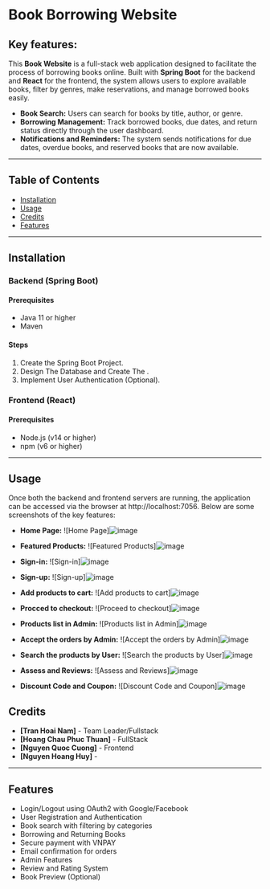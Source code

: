 # **Book Borrowing Website**
## Key features:
This **Book  Website** is a full-stack web application designed to facilitate the process of borrowing books online. Built with **Spring Boot** for the backend and **React** for the frontend, the system allows users to explore available books, filter by genres, make reservations, and manage borrowed books easily.
- **Book Search:**  Users can search for books by title, author, or genre.
- **Borrowing Management:** Track borrowed books, due dates, and return status directly through the user dashboard.
- **Notifications and Reminders:** The system sends notifications for due dates, overdue books, and reserved books that are now available.
----

## Table of Contents
- [Installation](#installation)
- [Usage](#usage)
- [Credits](#credits)
- [Features](#features)
  
---

## Installation

### Backend (Spring Boot)

#### Prerequisites
- Java 11 or higher
- Maven
  
#### Steps
1. Create the Spring Boot Project.
2. Design The Database and Create The .
3. Implement User Authentication (Optional).
   
### Frontend (React)

#### Prerequisites
- Node.js (v14 or higher)
- npm (v6 or higher)


---

## Usage

Once both the backend and frontend servers are running, the application can be accessed via the browser at http://localhost:7056. Below are some screenshots of the key features:

- **Home Page:**
![Home Page]![image](https://github.com/user-attachments/assets/ec2b12dd-f367-49f0-9dcb-a286317fdfdb)




- **Featured Products:**
![Featured Products]![image](https://github.com/user-attachments/assets/b5f0c057-0a24-45fb-880a-bc1cb8971e9a)




- **Sign-in:**
![Sign-in]![image](https://github.com/user-attachments/assets/a63fc742-21fc-44ed-a676-c9bce41a67fb)



- **Sign-up:**
![Sign-up]![image](https://github.com/user-attachments/assets/7ad26887-2583-4eac-9331-944eda2dc495)




- **Add products to cart:**
![Add products to cart]![image](https://github.com/user-attachments/assets/a6bff806-f4bb-49a7-b51c-7da432accdb9)




- **Procced to checkout:**
![Proceed to checkout]![image](https://github.com/user-attachments/assets/acf486e8-09a6-4b7f-a5e6-7ab1017fdddf)





- **Products list in Admin:**
![Products list in Admin]![image](https://github.com/user-attachments/assets/8f940ef5-7934-4506-93cd-f4f84e0523ce)




- **Accept the orders by Admin:**
![Accept the orders by Admin]![image](https://github.com/user-attachments/assets/1a4c985d-9b8d-4239-992e-09ffaf01f4aa)




- **Search the products by User:**
![Search the products by User]![image](https://github.com/user-attachments/assets/6e6161a6-6c19-465b-9208-478e18041e91)




- **Assess and Reviews:**
![Assess and Reviews]![image](https://github.com/user-attachments/assets/64141718-cc0b-41fa-970d-abb69807e141)




- **Discount Code and Coupon:**
![Discount Code and Coupon]![image](https://github.com/user-attachments/assets/e75d9ca6-7dfa-4f31-af8a-92f1a4fbd55a)

## Credits
- **[Tran Hoai Nam]** - Team Leader/Fullstack
- **[Hoang Chau Phuc Thuan]** - FullStack
- **[Nguyen Quoc Cuong]** - Frontend
- **[Nguyen Hoang Huy]** - 
---

## Features
- Login/Logout using OAuth2 with Google/Facebook
- User Registration and Authentication
- Book search with filtering by categories
- Borrowing and Returning Books
- Secure payment with VNPAY
- Email confirmation for orders
- Admin Features
- Review and Rating System
- Book Preview (Optional)
